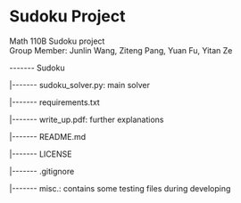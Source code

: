 # Sudoku Project
Math 110B Sudoku project  
Group Member: Junlin Wang, Ziteng Pang, Yuan Fu, Yitan Ze


------- Sudoku

  |------- sudoku_solver.py: main solver
  
  |------- requirements.txt
  
  |------- write_up.pdf: further explanations
  
  |------- README.md
  
  |------- LICENSE
  
  |------- .gitignore
  
  |------- misc.: contains some testing files during developing
 
